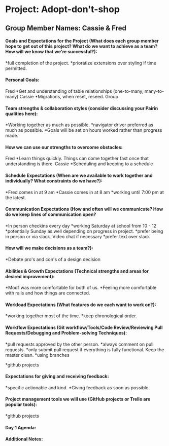 # Project: Adopt-don't-shop

## Group Member Names: Cassie & Fred

#### Goals and Expectations for the Project (What does each group member hope to get out of this project? What do we want to achieve as a team? How will we know that we're successful?):
*full completion of the project. 
*prioratize extensions over styling if time permitted.

#### Personal Goals:
Fred
*Get and understanding of table relationships (one-to-many, many-to-many)
Cassie
*Migrations, when reset, reseed. 
Group

#### Team strengths & collaboration styles (consider discussing your Pairin qualities here):
*Working together as much as possible.
*navigator driver preferred as much as possible.
*Goals will be set on hours worked rather than progress made. 

#### How we can use our strengths to overcome obstacles:
Fred
*Learn things quickly. Things can come together fast once that understanding is there. 
Cassie 
*Scheduling and keeping to a schedule

#### Schedule Expectations (When are we available to work together and individually? What constraints do we have?):
*Fred comes in at 9 am 
*Cassie comes in at 8 am 
*working until 7:00 pm at the latest.

#### Communication Expectations (How and often will we communicate? How do we keep lines of communication open?
*In person checkins every day
*working Saturday at school from 10 - 12 
*potentially Sunday as well depending on progress in project.
*prefer being in person or via slack. Video chat if necessary 
*prefer text over slack

#### How will we make decisions as a team?):
*Debate pro's and con's of a design decision

#### Abilities & Growth Expectations (Technical strengths and areas for desired improvement):
*Mod1 was more comfortable for both of us. 
*Feeling more comfortable with rails and how things are connected.

#### Workload Expectations (What features do we each want to work on?):
*working together most of the time. 
*keep chronological order.

#### Workflow Expectations (Git workflow/Tools/Code Review/Reviewing Pull Requests/Debugging and Problem-solving Techniques):
*pull requests approved by the other person.
*always comment on pull requests.
*only submit pull request if everything is fully functional. Keep the master clean.
*using branches

*github projects

#### Expectations for giving and receiving feedback:
*specific actionable and kind.
*Giving feedback as soon as possible.

#### Project management tools we will use (GitHub projects or Trello are popular tools):
*github projects

#### Day 1 Agenda:

#### Additional Notes:
